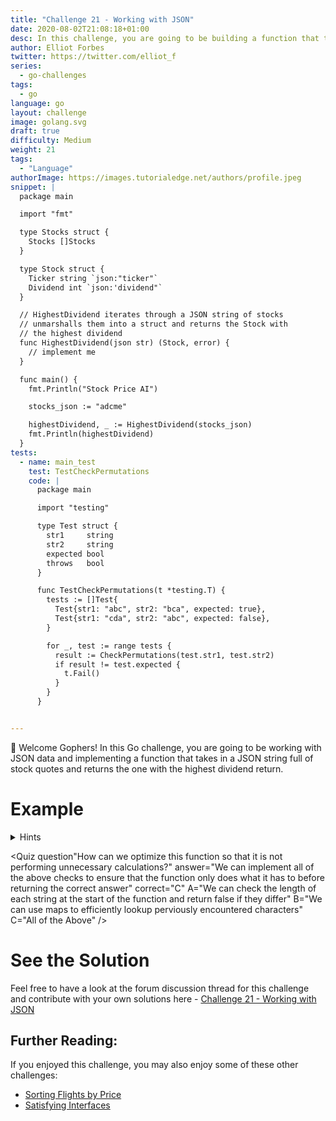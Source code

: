 ```yaml
---
title: "Challenge 21 - Working with JSON"
date: 2020-08-02T21:08:18+01:00
desc: In this challenge, you are going to be building a function that takes in two string values and checks to see if they are permutations of each other!
author: Elliot Forbes
twitter: https://twitter.com/elliot_f
series:
  - go-challenges
tags:
  - go
language: go
layout: challenge
image: golang.svg
draft: true
difficulty: Medium
weight: 21
tags:
  - "Language"
authorImage: https://images.tutorialedge.net/authors/profile.jpeg
snippet: |
  package main

  import "fmt"

  type Stocks struct {
    Stocks []Stocks
  }

  type Stock struct {
    Ticker string `json:"ticker"`
    Dividend int `json:'dividend"`
  }

  // HighestDividend iterates through a JSON string of stocks
  // unmarshalls them into a struct and returns the Stock with 
  // the highest dividend
  func HighestDividend(json str) (Stock, error) {
    // implement me
  }

  func main() {
    fmt.Println("Stock Price AI")

    stocks_json := "adcme"

    highestDividend, _ := HighestDividend(stocks_json)
    fmt.Println(highestDividend)
  }
tests:
  - name: main_test
    test: TestCheckPermutations
    code: |
      package main

      import "testing"

      type Test struct {
        str1     string
        str2     string
        expected bool
        throws   bool
      }

      func TestCheckPermutations(t *testing.T) {
        tests := []Test{
          Test{str1: "abc", str2: "bca", expected: true},
          Test{str1: "cda", str2: "abc", expected: false},
        }

        for _, test := range tests {
          result := CheckPermutations(test.str1, test.str2)
          if result != test.expected {
            t.Fail()
          }
        }
      }


---
```


👋 Welcome Gophers! In this Go challenge, you are going to be working with JSON data and implementing a function that takes in a JSON string full of stock quotes and returns the one with the highest dividend return. 

# Example


<details><summary>Hints</summary>

Possible hints

</details>

<Quiz question"How can we optimize this function so that it is not performing unnecessary calculations?" answer="We can implement all of the above checks to ensure that the function only does what it has to before returning the correct answer" correct="C" A="We can check the length of each string at the start of the function and return false if they differ" B="We can use maps to efficiently lookup perviously encountered characters" C="All of the Above" />

# See the Solution

Feel free to have a look at the forum discussion thread for this challenge and contribute with your own solutions here - [Challenge 21 - Working with JSON](https://discuss.tutorialedge.net/t/challenge-08-checking-permutations/25/2) 

## Further Reading:

If you enjoyed this challenge, you may also enjoy some of these other challenges:

* [Sorting Flights by Price](/challenges/go/sort-by-price/)
* [Satisfying Interfaces](/challenges/go/interfaces/)